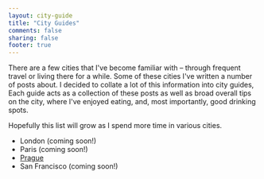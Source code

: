 ```yaml
---
layout: city-guide
title: "City Guides"
comments: false
sharing: false
footer: true
---
```


There are a few cities that I've become familiar with – through frequent travel or living there for a while. Some of these cities I've written a number of posts about. I decided to collate a lot of this information into city guides, Each guide acts as a collection of these posts as well as broad overall tips on the city, where I've enjoyed eating, and, most importantly, good drinking spots.

Hopefully this list will grow as I spend more time in various cities.


 - London (coming soon!)
 - Paris (coming soon!)
 - [Prague](city-guides/europe/prague)
 - San Francisco (coming soon!)
